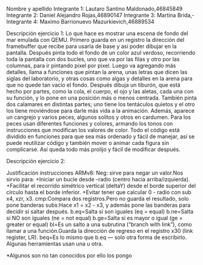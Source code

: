 Nombre y apellido 
Integrante 1: Lautaro Santino Maldonado,46845849
Integrante 2: Daniel Alejandro Rojas,46890147
Integrante 3: Martina Brida,-
Integrante 4: Maximo Barrionuevo Mazurkievich,46889534


Descripción ejercicio 1: 
Lo que hace es mostrar una escena de fondo del mar emulada con QEMU. Primero guarda en un registro la dirección del framebuffer que recibe para usarla de base y así poder dibujar en la pantalla. Después pinta todo el fondo de un color azul verdoso, recorriendo toda la pantalla con dos bucles, uno que va por las filas y otro por las columnas, para ir pintando pixel por pixel.
Luego va agregando más detalles, llama a funciones que pintan la arena, unas letras que dicen las siglas del laboratorio, y otras cosas como algas y detalles en la arena para que no quede tan vacío el fondo.
Después dibuja un tiburón, que está hecho por partes, como la cola, el cuerpo, el ojo y las aletas, cada una con su función, y lo pone en una posición más o menos centrada. También pinta dos calamares en distintas partes; uno tiene los tentáculos quietos y el otro los tiene moviéndose para darle más vida a la animación.
Además, aparece un cangrejo y varios peces, algunos solitos y otros en cardumen. Para los peces usan diferentes funciones y colores, armando los tonos con instrucciones que modifican los valores de color.
Todo el código está dividido en funciones para que sea más ordenado y fácil de manejar, así se puede reutilizar código y también mover o animar cada figura sin complicarse. Así queda todo más prolijo y fácil de modificar después.


Descripción ejercicio 2:


Justificación instrucciones ARMv8:
Neg: sirve para negar un valor.Nos sirvio para:
+Iniciar un bucle desde -radio (centro hacia arriba/izquierda).
+Facilitar el recorrido simétrico vertical (deltaY) desde el borde superior del círculo hasta el borde inferior.
+Evitar tener que calcular 0 - radio con sub x4, xzr, x3.
cmp:Compara dos registros.Pero no guarda el resultado, solo pone banderas
subs:Hace x1 = x2 - x3, y además pone las banderas para decidir si saltar después.
b.eq=Salta si son iguales (eq = equal)
b.ne=Salta si NO son iguales (ne = not equal)
b.ge=Salta si es mayor o igual (ge = greater or equal)
bl=Es un salto a una subrutina (“branch with link”), como llamar a una función.Guarda la dirección de regreso en el registro x30 (link register, LR).
beq=Es lo mismo que b.eq — solo otra forma de escribirlo. Algunas herramientas usan una u otra.

*Algunos son no tan conocidos por ello los pongo
